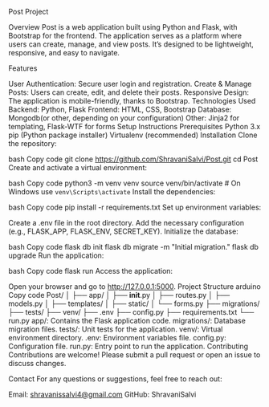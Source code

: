 Post Project

Overview
Post is a web application built using Python and Flask, with Bootstrap for the frontend. The application serves as a platform where users can create, manage, and view posts. It’s designed to be lightweight, responsive, and easy to navigate.

Features

User Authentication: Secure user login and registration.
Create & Manage Posts: Users can create, edit, and delete their posts.
Responsive Design: The application is mobile-friendly, thanks to Bootstrap.
Technologies Used
Backend: Python, Flask
Frontend: HTML, CSS, Bootstrap
Database: Mongodb(or other, depending on your configuration)
Other: Jinja2 for templating, Flask-WTF for forms
Setup Instructions
Prerequisites
Python 3.x
pip (Python package installer)
Virtualenv (recommended)
Installation
Clone the repository:

bash
Copy code
git clone https://github.com/ShravaniSalvi/Post.git
cd Post
Create and activate a virtual environment:

bash
Copy code
python3 -m venv venv
source venv/bin/activate  # On Windows use `venv\Scripts\activate`
Install the dependencies:

bash
Copy code
pip install -r requirements.txt
Set up environment variables:

Create a .env file in the root directory.
Add the necessary configuration (e.g., FLASK_APP, FLASK_ENV, SECRET_KEY).
Initialize the database:

bash
Copy code
flask db init
flask db migrate -m "Initial migration."
flask db upgrade
Run the application:

bash
Copy code
flask run
Access the application:

Open your browser and go to http://127.0.0.1:5000.
Project Structure
arduino
Copy code
Post/
│
├── app/
│   ├── __init__.py
│   ├── routes.py
│   ├── models.py
│   ├── templates/
│   ├── static/
│   └── forms.py
├── migrations/
├── tests/
├── venv/
├── .env
├── config.py
├── requirements.txt
└── run.py
app/: Contains the Flask application code.
migrations/: Database migration files.
tests/: Unit tests for the application.
venv/: Virtual environment directory.
.env: Environment variables file.
config.py: Configuration file.
run.py: Entry point to run the application.
Contributing
Contributions are welcome! Please submit a pull request or open an issue to discuss changes.

Contact
For any questions or suggestions, feel free to reach out:

Email: shravanissalvi4@gmail.com
GitHub: ShravaniSalvi
